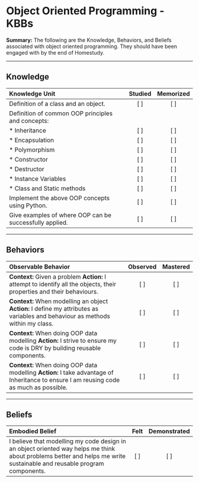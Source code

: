 # Object Oriented Programming - KBBs
**Summary:** The following are the Knowledge, Behaviors, and Beliefs associated with object oriented programming. They should have been engaged with by the end of Homestudy.


----------

## **Knowledge**


| Knowledge Unit   |      Studied      | Memorized |
|:-------------|:------------------:|:--------:|
| Definition of a class and an object. | [ ] | [ ]  |
| Definition of common OOP principles and concepts: | | |
| * Inheritance | [ ] | [ ]  |
| * Encapsulation    | [ ] | [ ]  |
| * Polymorphism      | [ ] | [ ]  |
| * Constructor      | [ ] | [ ]  |
| * Destructor | [ ] | [ ]  |
| * Instance Variables | [ ] | [ ]  |
| * Class and Static methods | [ ] | [ ]  |
| Implement the above OOP concepts using Python. | [ ] | [ ]  |
| Give examples of where OOP can be successfully applied. | [ ] | [ ]  |




----------


## **Behaviors**


| Observable Behavior   |      Observed      | Mastered |
|:-------------|:------------------:|:--------:|
| **Context:** Given a problem **Action:** I attempt to identify all the objects, their properties and their behaviours. | [ ] | [ ]  |
| **Context:** When modelling an object **Action:** I define my attributes as variables and behaviour as methods within my class. |   [ ]   |   [ ]  |
| **Context:** When doing OOP data modelling **Action:** I strive to ensure my code is DRY by building reusable components. |   [ ]   |   [ ]  |
| **Context:** When doing OOP data modelling **Action:** I take advantage of Inheritance to ensure I am reusing code as much as possible. |   [ ]   |   [ ]  |



----------


## **Beliefs**


| Embodied Belief   |      Felt      | Demonstrated |
|:-------------|:------------------:|:--------:|
| I believe that modelling my code design in an object oriented way helps me think about problems better and helps me write sustainable and reusable program components. | [ ] | [ ]  |


